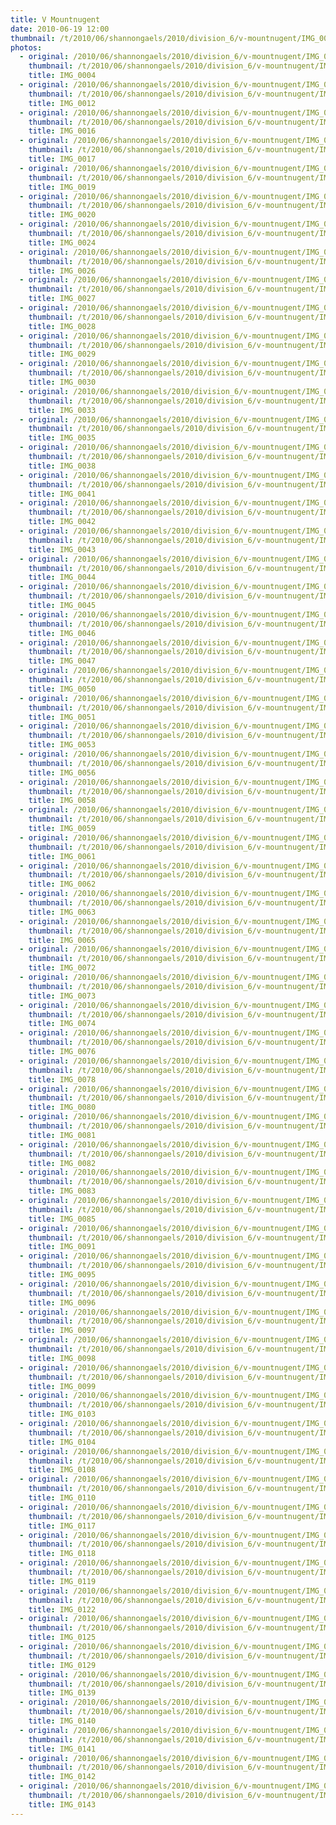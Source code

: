 ```yaml
---
title: V Mountnugent
date: 2010-06-19 12:00
thumbnail: /t/2010/06/shannongaels/2010/division_6/v-mountnugent/IMG_0004.jpg
photos:
  - original: /2010/06/shannongaels/2010/division_6/v-mountnugent/IMG_0004.jpg
    thumbnail: /t/2010/06/shannongaels/2010/division_6/v-mountnugent/IMG_0004.jpg
    title: IMG_0004
  - original: /2010/06/shannongaels/2010/division_6/v-mountnugent/IMG_0012.jpg
    thumbnail: /t/2010/06/shannongaels/2010/division_6/v-mountnugent/IMG_0012.jpg
    title: IMG_0012
  - original: /2010/06/shannongaels/2010/division_6/v-mountnugent/IMG_0016.jpg
    thumbnail: /t/2010/06/shannongaels/2010/division_6/v-mountnugent/IMG_0016.jpg
    title: IMG_0016
  - original: /2010/06/shannongaels/2010/division_6/v-mountnugent/IMG_0017.jpg
    thumbnail: /t/2010/06/shannongaels/2010/division_6/v-mountnugent/IMG_0017.jpg
    title: IMG_0017
  - original: /2010/06/shannongaels/2010/division_6/v-mountnugent/IMG_0019.jpg
    thumbnail: /t/2010/06/shannongaels/2010/division_6/v-mountnugent/IMG_0019.jpg
    title: IMG_0019
  - original: /2010/06/shannongaels/2010/division_6/v-mountnugent/IMG_0020.jpg
    thumbnail: /t/2010/06/shannongaels/2010/division_6/v-mountnugent/IMG_0020.jpg
    title: IMG_0020
  - original: /2010/06/shannongaels/2010/division_6/v-mountnugent/IMG_0024.jpg
    thumbnail: /t/2010/06/shannongaels/2010/division_6/v-mountnugent/IMG_0024.jpg
    title: IMG_0024
  - original: /2010/06/shannongaels/2010/division_6/v-mountnugent/IMG_0026.jpg
    thumbnail: /t/2010/06/shannongaels/2010/division_6/v-mountnugent/IMG_0026.jpg
    title: IMG_0026
  - original: /2010/06/shannongaels/2010/division_6/v-mountnugent/IMG_0027.jpg
    thumbnail: /t/2010/06/shannongaels/2010/division_6/v-mountnugent/IMG_0027.jpg
    title: IMG_0027
  - original: /2010/06/shannongaels/2010/division_6/v-mountnugent/IMG_0028.jpg
    thumbnail: /t/2010/06/shannongaels/2010/division_6/v-mountnugent/IMG_0028.jpg
    title: IMG_0028
  - original: /2010/06/shannongaels/2010/division_6/v-mountnugent/IMG_0029.jpg
    thumbnail: /t/2010/06/shannongaels/2010/division_6/v-mountnugent/IMG_0029.jpg
    title: IMG_0029
  - original: /2010/06/shannongaels/2010/division_6/v-mountnugent/IMG_0030.jpg
    thumbnail: /t/2010/06/shannongaels/2010/division_6/v-mountnugent/IMG_0030.jpg
    title: IMG_0030
  - original: /2010/06/shannongaels/2010/division_6/v-mountnugent/IMG_0033.jpg
    thumbnail: /t/2010/06/shannongaels/2010/division_6/v-mountnugent/IMG_0033.jpg
    title: IMG_0033
  - original: /2010/06/shannongaels/2010/division_6/v-mountnugent/IMG_0035.jpg
    thumbnail: /t/2010/06/shannongaels/2010/division_6/v-mountnugent/IMG_0035.jpg
    title: IMG_0035
  - original: /2010/06/shannongaels/2010/division_6/v-mountnugent/IMG_0038.jpg
    thumbnail: /t/2010/06/shannongaels/2010/division_6/v-mountnugent/IMG_0038.jpg
    title: IMG_0038
  - original: /2010/06/shannongaels/2010/division_6/v-mountnugent/IMG_0041.jpg
    thumbnail: /t/2010/06/shannongaels/2010/division_6/v-mountnugent/IMG_0041.jpg
    title: IMG_0041
  - original: /2010/06/shannongaels/2010/division_6/v-mountnugent/IMG_0042.jpg
    thumbnail: /t/2010/06/shannongaels/2010/division_6/v-mountnugent/IMG_0042.jpg
    title: IMG_0042
  - original: /2010/06/shannongaels/2010/division_6/v-mountnugent/IMG_0043.jpg
    thumbnail: /t/2010/06/shannongaels/2010/division_6/v-mountnugent/IMG_0043.jpg
    title: IMG_0043
  - original: /2010/06/shannongaels/2010/division_6/v-mountnugent/IMG_0044.jpg
    thumbnail: /t/2010/06/shannongaels/2010/division_6/v-mountnugent/IMG_0044.jpg
    title: IMG_0044
  - original: /2010/06/shannongaels/2010/division_6/v-mountnugent/IMG_0045.jpg
    thumbnail: /t/2010/06/shannongaels/2010/division_6/v-mountnugent/IMG_0045.jpg
    title: IMG_0045
  - original: /2010/06/shannongaels/2010/division_6/v-mountnugent/IMG_0046.jpg
    thumbnail: /t/2010/06/shannongaels/2010/division_6/v-mountnugent/IMG_0046.jpg
    title: IMG_0046
  - original: /2010/06/shannongaels/2010/division_6/v-mountnugent/IMG_0047.jpg
    thumbnail: /t/2010/06/shannongaels/2010/division_6/v-mountnugent/IMG_0047.jpg
    title: IMG_0047
  - original: /2010/06/shannongaels/2010/division_6/v-mountnugent/IMG_0050.jpg
    thumbnail: /t/2010/06/shannongaels/2010/division_6/v-mountnugent/IMG_0050.jpg
    title: IMG_0050
  - original: /2010/06/shannongaels/2010/division_6/v-mountnugent/IMG_0051.jpg
    thumbnail: /t/2010/06/shannongaels/2010/division_6/v-mountnugent/IMG_0051.jpg
    title: IMG_0051
  - original: /2010/06/shannongaels/2010/division_6/v-mountnugent/IMG_0053.jpg
    thumbnail: /t/2010/06/shannongaels/2010/division_6/v-mountnugent/IMG_0053.jpg
    title: IMG_0053
  - original: /2010/06/shannongaels/2010/division_6/v-mountnugent/IMG_0056.jpg
    thumbnail: /t/2010/06/shannongaels/2010/division_6/v-mountnugent/IMG_0056.jpg
    title: IMG_0056
  - original: /2010/06/shannongaels/2010/division_6/v-mountnugent/IMG_0058.jpg
    thumbnail: /t/2010/06/shannongaels/2010/division_6/v-mountnugent/IMG_0058.jpg
    title: IMG_0058
  - original: /2010/06/shannongaels/2010/division_6/v-mountnugent/IMG_0059.jpg
    thumbnail: /t/2010/06/shannongaels/2010/division_6/v-mountnugent/IMG_0059.jpg
    title: IMG_0059
  - original: /2010/06/shannongaels/2010/division_6/v-mountnugent/IMG_0061.jpg
    thumbnail: /t/2010/06/shannongaels/2010/division_6/v-mountnugent/IMG_0061.jpg
    title: IMG_0061
  - original: /2010/06/shannongaels/2010/division_6/v-mountnugent/IMG_0062.jpg
    thumbnail: /t/2010/06/shannongaels/2010/division_6/v-mountnugent/IMG_0062.jpg
    title: IMG_0062
  - original: /2010/06/shannongaels/2010/division_6/v-mountnugent/IMG_0063.jpg
    thumbnail: /t/2010/06/shannongaels/2010/division_6/v-mountnugent/IMG_0063.jpg
    title: IMG_0063
  - original: /2010/06/shannongaels/2010/division_6/v-mountnugent/IMG_0065.jpg
    thumbnail: /t/2010/06/shannongaels/2010/division_6/v-mountnugent/IMG_0065.jpg
    title: IMG_0065
  - original: /2010/06/shannongaels/2010/division_6/v-mountnugent/IMG_0072.jpg
    thumbnail: /t/2010/06/shannongaels/2010/division_6/v-mountnugent/IMG_0072.jpg
    title: IMG_0072
  - original: /2010/06/shannongaels/2010/division_6/v-mountnugent/IMG_0073.jpg
    thumbnail: /t/2010/06/shannongaels/2010/division_6/v-mountnugent/IMG_0073.jpg
    title: IMG_0073
  - original: /2010/06/shannongaels/2010/division_6/v-mountnugent/IMG_0074.jpg
    thumbnail: /t/2010/06/shannongaels/2010/division_6/v-mountnugent/IMG_0074.jpg
    title: IMG_0074
  - original: /2010/06/shannongaels/2010/division_6/v-mountnugent/IMG_0076.jpg
    thumbnail: /t/2010/06/shannongaels/2010/division_6/v-mountnugent/IMG_0076.jpg
    title: IMG_0076
  - original: /2010/06/shannongaels/2010/division_6/v-mountnugent/IMG_0078.jpg
    thumbnail: /t/2010/06/shannongaels/2010/division_6/v-mountnugent/IMG_0078.jpg
    title: IMG_0078
  - original: /2010/06/shannongaels/2010/division_6/v-mountnugent/IMG_0080.jpg
    thumbnail: /t/2010/06/shannongaels/2010/division_6/v-mountnugent/IMG_0080.jpg
    title: IMG_0080
  - original: /2010/06/shannongaels/2010/division_6/v-mountnugent/IMG_0081.jpg
    thumbnail: /t/2010/06/shannongaels/2010/division_6/v-mountnugent/IMG_0081.jpg
    title: IMG_0081
  - original: /2010/06/shannongaels/2010/division_6/v-mountnugent/IMG_0082.jpg
    thumbnail: /t/2010/06/shannongaels/2010/division_6/v-mountnugent/IMG_0082.jpg
    title: IMG_0082
  - original: /2010/06/shannongaels/2010/division_6/v-mountnugent/IMG_0083.jpg
    thumbnail: /t/2010/06/shannongaels/2010/division_6/v-mountnugent/IMG_0083.jpg
    title: IMG_0083
  - original: /2010/06/shannongaels/2010/division_6/v-mountnugent/IMG_0085.jpg
    thumbnail: /t/2010/06/shannongaels/2010/division_6/v-mountnugent/IMG_0085.jpg
    title: IMG_0085
  - original: /2010/06/shannongaels/2010/division_6/v-mountnugent/IMG_0091.jpg
    thumbnail: /t/2010/06/shannongaels/2010/division_6/v-mountnugent/IMG_0091.jpg
    title: IMG_0091
  - original: /2010/06/shannongaels/2010/division_6/v-mountnugent/IMG_0095.jpg
    thumbnail: /t/2010/06/shannongaels/2010/division_6/v-mountnugent/IMG_0095.jpg
    title: IMG_0095
  - original: /2010/06/shannongaels/2010/division_6/v-mountnugent/IMG_0096.jpg
    thumbnail: /t/2010/06/shannongaels/2010/division_6/v-mountnugent/IMG_0096.jpg
    title: IMG_0096
  - original: /2010/06/shannongaels/2010/division_6/v-mountnugent/IMG_0097.jpg
    thumbnail: /t/2010/06/shannongaels/2010/division_6/v-mountnugent/IMG_0097.jpg
    title: IMG_0097
  - original: /2010/06/shannongaels/2010/division_6/v-mountnugent/IMG_0098.jpg
    thumbnail: /t/2010/06/shannongaels/2010/division_6/v-mountnugent/IMG_0098.jpg
    title: IMG_0098
  - original: /2010/06/shannongaels/2010/division_6/v-mountnugent/IMG_0099.jpg
    thumbnail: /t/2010/06/shannongaels/2010/division_6/v-mountnugent/IMG_0099.jpg
    title: IMG_0099
  - original: /2010/06/shannongaels/2010/division_6/v-mountnugent/IMG_0103.jpg
    thumbnail: /t/2010/06/shannongaels/2010/division_6/v-mountnugent/IMG_0103.jpg
    title: IMG_0103
  - original: /2010/06/shannongaels/2010/division_6/v-mountnugent/IMG_0104.jpg
    thumbnail: /t/2010/06/shannongaels/2010/division_6/v-mountnugent/IMG_0104.jpg
    title: IMG_0104
  - original: /2010/06/shannongaels/2010/division_6/v-mountnugent/IMG_0108.jpg
    thumbnail: /t/2010/06/shannongaels/2010/division_6/v-mountnugent/IMG_0108.jpg
    title: IMG_0108
  - original: /2010/06/shannongaels/2010/division_6/v-mountnugent/IMG_0110.jpg
    thumbnail: /t/2010/06/shannongaels/2010/division_6/v-mountnugent/IMG_0110.jpg
    title: IMG_0110
  - original: /2010/06/shannongaels/2010/division_6/v-mountnugent/IMG_0117.jpg
    thumbnail: /t/2010/06/shannongaels/2010/division_6/v-mountnugent/IMG_0117.jpg
    title: IMG_0117
  - original: /2010/06/shannongaels/2010/division_6/v-mountnugent/IMG_0118.jpg
    thumbnail: /t/2010/06/shannongaels/2010/division_6/v-mountnugent/IMG_0118.jpg
    title: IMG_0118
  - original: /2010/06/shannongaels/2010/division_6/v-mountnugent/IMG_0119.jpg
    thumbnail: /t/2010/06/shannongaels/2010/division_6/v-mountnugent/IMG_0119.jpg
    title: IMG_0119
  - original: /2010/06/shannongaels/2010/division_6/v-mountnugent/IMG_0122.jpg
    thumbnail: /t/2010/06/shannongaels/2010/division_6/v-mountnugent/IMG_0122.jpg
    title: IMG_0122
  - original: /2010/06/shannongaels/2010/division_6/v-mountnugent/IMG_0125.jpg
    thumbnail: /t/2010/06/shannongaels/2010/division_6/v-mountnugent/IMG_0125.jpg
    title: IMG_0125
  - original: /2010/06/shannongaels/2010/division_6/v-mountnugent/IMG_0129.jpg
    thumbnail: /t/2010/06/shannongaels/2010/division_6/v-mountnugent/IMG_0129.jpg
    title: IMG_0129
  - original: /2010/06/shannongaels/2010/division_6/v-mountnugent/IMG_0139.jpg
    thumbnail: /t/2010/06/shannongaels/2010/division_6/v-mountnugent/IMG_0139.jpg
    title: IMG_0139
  - original: /2010/06/shannongaels/2010/division_6/v-mountnugent/IMG_0140.jpg
    thumbnail: /t/2010/06/shannongaels/2010/division_6/v-mountnugent/IMG_0140.jpg
    title: IMG_0140
  - original: /2010/06/shannongaels/2010/division_6/v-mountnugent/IMG_0141.jpg
    thumbnail: /t/2010/06/shannongaels/2010/division_6/v-mountnugent/IMG_0141.jpg
    title: IMG_0141
  - original: /2010/06/shannongaels/2010/division_6/v-mountnugent/IMG_0142.jpg
    thumbnail: /t/2010/06/shannongaels/2010/division_6/v-mountnugent/IMG_0142.jpg
    title: IMG_0142
  - original: /2010/06/shannongaels/2010/division_6/v-mountnugent/IMG_0143.jpg
    thumbnail: /t/2010/06/shannongaels/2010/division_6/v-mountnugent/IMG_0143.jpg
    title: IMG_0143
---
```

